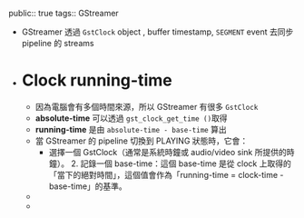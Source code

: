 public:: true
tags:: GStreamer

- GStreamer 透過 `GstClock` object , buffer timestamp, `SEGMENT` event 去同步 pipeline 的 streams
- # Clock running-time
	- 因為電腦會有多個時間來源，所以 GStreamer 有很多 `GstClock`
	- **absolute-time** 可以透過 `gst_clock_get_time ()`取得
	- **running-time** 是由 `absolute-time - base-time` 算出
	- 當 GStreamer 的 pipeline 切換到 PLAYING 狀態時，它會：
		- 選擇一個 GstClock（通常是系統時鐘或 audio/video sink 所提供的時鐘）。
		  	2.	記錄一個 base-time：這個 base-time 是從 clock 上取得的「當下的絕對時間」，這個值會作為「running-time = clock-time - base-time」的基準。
	-
	-